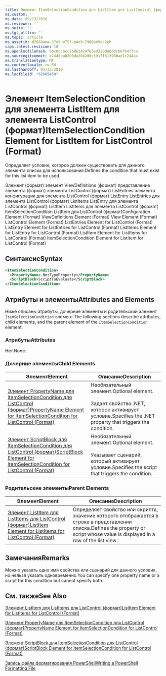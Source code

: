 ```yaml
---
title: Элемент ItemSelectionCondition для ListItem для ListControl (формат) | Документация Майкрософт
ms.custom: ''
ms.date: 09/13/2016
ms.reviewer: ''
ms.suite: ''
ms.tgt_pltfrm: ''
ms.topic: article
ms.assetid: d2668aea-37e9-4753-a4e9-7980ae5ec2eb
caps.latest.revision: 10
ms.openlocfilehash: 6bc0ccbcc5bd62429f63ed220da66dc66f44f7ca
ms.sourcegitcommit: e7445ba8203da304286c591ff513900ad1c244a4
ms.translationtype: MT
ms.contentlocale: ru-RU
ms.lasthandoff: 04/23/2019
ms.locfileid: "62065450"
---
```

# <a name="itemselectioncondition-element-for-listitem-for-listcontrol-format"></a><span data-ttu-id="87c84-102">Элемент ItemSelectionCondition для элемента ListItem для элемента ListControl (формат)</span><span class="sxs-lookup"><span data-stu-id="87c84-102">ItemSelectionCondition Element for ListItem for ListControl (Format)</span></span>

<span data-ttu-id="87c84-103">Определяет условие, которое должен существовать для данного элемента списка для использования.</span><span class="sxs-lookup"><span data-stu-id="87c84-103">Defines the condition that must exist for this list item to be used.</span></span>

<span data-ttu-id="87c84-104">Элемент (формат) элемент ViewDefinitions (формат) представление элемента (формат) элемента ListControl (формат) ListEntries элемента конфигурации для элемента ListControl (формат) ListEntry ListEntries для элемента ListControl (формат) ListItems ListEntry для элемента ListControl (формат) ListItem ListItems для элемента ListControl (формат) ItemSelectionCondition ListItem для ListControl (формат)</span><span class="sxs-lookup"><span data-stu-id="87c84-104">Configuration Element (Format) ViewDefinitions Element (Format) View Element (Format) ListControl Element (Format) ListEntries Element for ListControl (Format) ListEntry Element for ListEntries for ListControl (Format) ListItems Element for ListEntry for ListControl (Format) ListItem Element for ListItems for ListControl (Format) ItemSelectionCondition Element for ListItem for ListControl (Format)</span></span>

## <a name="syntax"></a><span data-ttu-id="87c84-105">Синтаксис</span><span class="sxs-lookup"><span data-stu-id="87c84-105">Syntax</span></span>

```xml
<ItemSelectionCondition>
  <PropertyName>.NetTypeProperty</PropertyName>
  <ScriptBlock>ScriptToEvaluate</ScriptBlock>
</ItemSelectionCondition>
```

## <a name="attributes-and-elements"></a><span data-ttu-id="87c84-106">Атрибуты и элементы</span><span class="sxs-lookup"><span data-stu-id="87c84-106">Attributes and Elements</span></span>

<span data-ttu-id="87c84-107">Ниже описаны атрибуты, дочерние элементы и родительский элемент `ItemSelectionCondition` элемент.</span><span class="sxs-lookup"><span data-stu-id="87c84-107">The following sections describe attributes, child elements, and the parent element of the `ItemSelectionCondition` element.</span></span>

### <a name="attributes"></a><span data-ttu-id="87c84-108">Атрибуты</span><span class="sxs-lookup"><span data-stu-id="87c84-108">Attributes</span></span>

<span data-ttu-id="87c84-109">Нет.</span><span class="sxs-lookup"><span data-stu-id="87c84-109">None.</span></span>

### <a name="child-elements"></a><span data-ttu-id="87c84-110">Дочерние элементы</span><span class="sxs-lookup"><span data-stu-id="87c84-110">Child Elements</span></span>

|<span data-ttu-id="87c84-111">Элемент</span><span class="sxs-lookup"><span data-stu-id="87c84-111">Element</span></span>|<span data-ttu-id="87c84-112">Описание</span><span class="sxs-lookup"><span data-stu-id="87c84-112">Description</span></span>|
|-------------|-----------------|
|[<span data-ttu-id="87c84-113">Элемент PropertyName для ItemSelectionCondition для ListControl (формат)</span><span class="sxs-lookup"><span data-stu-id="87c84-113">PropertyName Element for ItemSelectionCondition for ListControl (Format)</span></span>](./propertyname-element-for-itemselectioncondition-for-listcontrol-format.md)|<span data-ttu-id="87c84-114">Необязательный элемент.</span><span class="sxs-lookup"><span data-stu-id="87c84-114">Optional element.</span></span><br /><br /> <span data-ttu-id="87c84-115">Задает свойство .NET, которое активирует условие.</span><span class="sxs-lookup"><span data-stu-id="87c84-115">Specifies the .NET property that triggers the condition.</span></span>|
|[<span data-ttu-id="87c84-116">Элемент ScriptBlock для ItemSelectionCondition для ListControl (формат)</span><span class="sxs-lookup"><span data-stu-id="87c84-116">ScriptBlock Element for ItemSelectionCondition for ListControl (Format)</span></span>](./scriptblock-element-for-itemselectioncondition-for-listcontrol-format.md)|<span data-ttu-id="87c84-117">Необязательный элемент.</span><span class="sxs-lookup"><span data-stu-id="87c84-117">Optional element.</span></span><br /><br /> <span data-ttu-id="87c84-118">Указывает сценарий, который активирует условие.</span><span class="sxs-lookup"><span data-stu-id="87c84-118">Specifies the script that triggers the condition.</span></span>|

### <a name="parent-elements"></a><span data-ttu-id="87c84-119">Родительские элементы</span><span class="sxs-lookup"><span data-stu-id="87c84-119">Parent Elements</span></span>

|<span data-ttu-id="87c84-120">Элемент</span><span class="sxs-lookup"><span data-stu-id="87c84-120">Element</span></span>|<span data-ttu-id="87c84-121">Описание</span><span class="sxs-lookup"><span data-stu-id="87c84-121">Description</span></span>|
|-------------|-----------------|
|[<span data-ttu-id="87c84-122">Элемент ListItem для ListItems для ListControl (формат)</span><span class="sxs-lookup"><span data-stu-id="87c84-122">ListItem Element for ListItems for ListControl (Format)</span></span>](./listitem-element-for-listitems-for-listcontrol-format.md)|<span data-ttu-id="87c84-123">Определяет свойство или скрипта, значение которого отображается в строке в представлении списка.</span><span class="sxs-lookup"><span data-stu-id="87c84-123">Defines the property or script whose value is displayed in a row of the list view.</span></span>|

## <a name="remarks"></a><span data-ttu-id="87c84-124">Замечания</span><span class="sxs-lookup"><span data-stu-id="87c84-124">Remarks</span></span>

<span data-ttu-id="87c84-125">Можно указать одно имя свойства или сценарий для данного условия, но нельзя указать одновременно.</span><span class="sxs-lookup"><span data-stu-id="87c84-125">You can specify one property name or a script for this condition but cannot specify both.</span></span>

## <a name="see-also"></a><span data-ttu-id="87c84-126">См. также</span><span class="sxs-lookup"><span data-stu-id="87c84-126">See Also</span></span>

[<span data-ttu-id="87c84-127">Элемент ListItem для ListItems для ListControl (формат)</span><span class="sxs-lookup"><span data-stu-id="87c84-127">ListItem Element for ListItems for ListControl (Format)</span></span>](./listitem-element-for-listitems-for-listcontrol-format.md)

[<span data-ttu-id="87c84-128">Элемент PropertyName для ItemSelectionCondition для ListControl (формат)</span><span class="sxs-lookup"><span data-stu-id="87c84-128">PropertyName Element for ItemSelectionCondition for ListControl (Format)</span></span>](./propertyname-element-for-itemselectioncondition-for-listcontrol-format.md)

[<span data-ttu-id="87c84-129">Элемент ScriptBlock для ItemSelectionCondition для ListControl (формат)</span><span class="sxs-lookup"><span data-stu-id="87c84-129">ScriptBlock Element for ItemSelectionCondition for ListControl (Format)</span></span>](./scriptblock-element-for-itemselectioncondition-for-listcontrol-format.md)

[<span data-ttu-id="87c84-130">Запись файла форматирования PowerShell</span><span class="sxs-lookup"><span data-stu-id="87c84-130">Writing a PowerShell Formatting File</span></span>](./writing-a-powershell-formatting-file.md)
